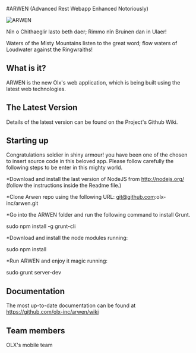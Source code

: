 #ARWEN (Advanced Rest Webapp Enhanced Notoriously)

![ARWEN](http://data.whicdn.com/images/33934659/tumblr_m7wnipncvl1qfpva2o1_500_large.gif "ARWEN")

Nîn o Chithaeglir lasto beth daer; Rimmo nîn Bruinen dan in Ulaer!

Waters of the Misty Mountains listen to the great word; flow waters of Loudwater against the Ringwraiths!

## What is it?

ARWEN is the new Olx's web application, which is being built using the latest web technologies.

## The Latest Version

Details of the latest version can be found on the Project's Github Wiki.

##  Starting up

Congratulations soldier in shiny armour! you have been one of the chosen to insert source code in this beloved app. Please follow carefully the following steps to be enter in this mighty world.

*Download and install the last version of NodeJS from http://nodejs.org/ (follow the instructions inside the Readme file.)

*Clone Arwen repo using the following URL: git@github.com:olx-inc/arwen.git 

*Go into the ARWEN folder and run the following command to install Grunt.

sudo npm install -g grunt-cli

*Download and install the node modules running:

sudo npm install

*Run ARWEN and enjoy it magic running:

sudo grunt server-dev


##  Documentation

The most up-to-date documentation can be found at https://github.com/olx-inc/arwen/wiki

##  Team members

OLX's mobile team

